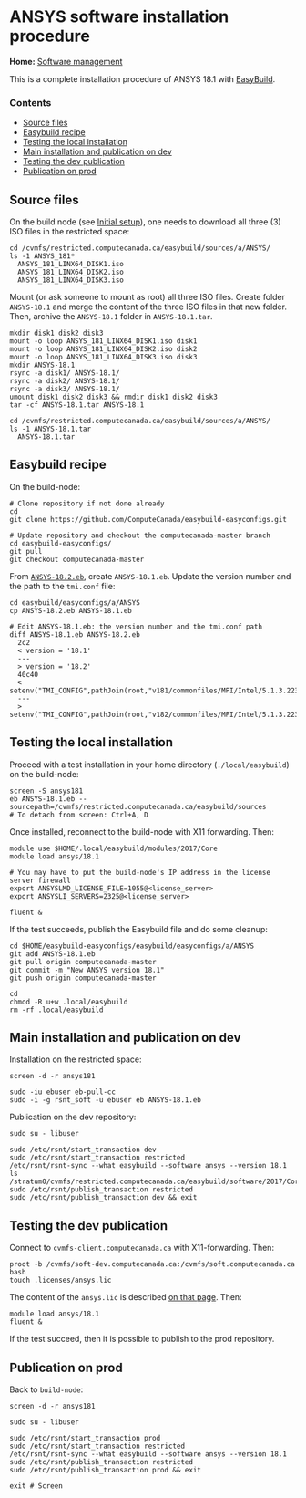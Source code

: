 # ANSYS software installation procedure

**Home:** [Software management](../INDEX.md)

This is a complete installation procedure of ANSYS 18.1 with
[EasyBuild](../easybuild.md).

### Contents

- [Source files](#source-files)
- [Easybuild recipe](#easybuild-recipe)
- [Testing the local installation](#testing-the-local-installation)
- [Main installation and publication on dev](#main-installation-and-publication-on-dev)
- [Testing the dev publication](#testing-the-dev-publication)
- [Publication on prod](#publication-on-prod)

## Source files

On the build node (see [Initial setup](../setup.md)), one needs to download all
three (3) ISO files in the restricted space:

```
cd /cvmfs/restricted.computecanada.ca/easybuild/sources/a/ANSYS/
ls -1 ANSYS_181*
  ANSYS_181_LINX64_DISK1.iso
  ANSYS_181_LINX64_DISK2.iso
  ANSYS_181_LINX64_DISK3.iso
```

Mount (or ask someone to mount as root) all three ISO files. Create folder
`ANSYS-18.1` and merge the content of the three ISO files in that new folder.
Then, archive the `ANSYS-18.1` folder in `ANSYS-18.1.tar`.

```
mkdir disk1 disk2 disk3
mount -o loop ANSYS_181_LINX64_DISK1.iso disk1
mount -o loop ANSYS_181_LINX64_DISK2.iso disk2
mount -o loop ANSYS_181_LINX64_DISK3.iso disk3
mkdir ANSYS-18.1
rsync -a disk1/ ANSYS-18.1/
rsync -a disk2/ ANSYS-18.1/
rsync -a disk3/ ANSYS-18.1/
umount disk1 disk2 disk3 && rmdir disk1 disk2 disk3
tar -cf ANSYS-18.1.tar ANSYS-18.1

cd /cvmfs/restricted.computecanada.ca/easybuild/sources/a/ANSYS/
ls -1 ANSYS-18.1.tar
  ANSYS-18.1.tar
```

## Easybuild recipe

On the build-node:

```
# Clone repository if not done already
cd
git clone https://github.com/ComputeCanada/easybuild-easyconfigs.git

# Update repository and checkout the computecanada-master branch
cd easybuild-easyconfigs/
git pull
git checkout computecanada-master
```

From
[`ANSYS-18.2.eb`](https://github.com/ComputeCanada/easybuild-easyconfigs/blob/computecanada-master/easybuild/easyconfigs/a/ANSYS/ANSYS-18.2.eb),
create `ANSYS-18.1.eb`. Update the version number and the path to the `tmi.conf`
file:

```
cd easybuild/easyconfigs/a/ANSYS
cp ANSYS-18.2.eb ANSYS-18.1.eb

# Edit ANSYS-18.1.eb: the version number and the tmi.conf path
diff ANSYS-18.1.eb ANSYS-18.2.eb
  2c2
  < version = '18.1'
  ---
  > version = '18.2'
  40c40
  <     setenv("TMI_CONFIG",pathJoin(root,"v181/commonfiles/MPI/Intel/5.1.3.223/linx64/etc/tmi.conf"))
  ---
  >     setenv("TMI_CONFIG",pathJoin(root,"v182/commonfiles/MPI/Intel/5.1.3.223/linx64/etc/tmi.conf"))
```

## Testing the local installation

Proceed with a test installation in your home directory (`./local/easybuild`) on
the build-node:

```
screen -S ansys181
eb ANSYS-18.1.eb --sourcepath=/cvmfs/restricted.computecanada.ca/easybuild/sources
# To detach from screen: Ctrl+A, D
```

Once installed, reconnect to the build-node with X11 forwarding. Then:

```
module use $HOME/.local/easybuild/modules/2017/Core
module load ansys/18.1

# You may have to put the build-node's IP address in the license server firewall
export ANSYSLMD_LICENSE_FILE=1055@<license_server>
export ANSYSLI_SERVERS=2325@<license_server>

fluent &
```

If the test succeeds, publish the Easybuild file and do some cleanup:

```
cd $HOME/easybuild-easyconfigs/easybuild/easyconfigs/a/ANSYS
git add ANSYS-18.1.eb
git pull origin computecanada-master
git commit -m "New ANSYS version 18.1"
git push origin computecanada-master

cd
chmod -R u+w .local/easybuild
rm -rf .local/easybuild
```

## Main installation and publication on dev

Installation on the restricted space:

```
screen -d -r ansys181

sudo -iu ebuser eb-pull-cc
sudo -i -g rsnt_soft -u ebuser eb ANSYS-18.1.eb
```

Publication on the dev repository:

```
sudo su - libuser

sudo /etc/rsnt/start_transaction dev
sudo /etc/rsnt/start_transaction restricted
/etc/rsnt/rsnt-sync --what easybuild --software ansys --version 18.1
ls /stratum0/cvmfs/restricted.computecanada.ca/easybuild/software/2017/Core/ansys/18.1
sudo /etc/rsnt/publish_transaction restricted
sudo /etc/rsnt/publish_transaction dev && exit
```

## Testing the dev publication

Connect to `cvmfs-client.computecanada.ca` with X11-forwarding. Then:

```
proot -b /cvmfs/soft-dev.computecanada.ca:/cvmfs/soft.computecanada.ca bash
touch .licenses/ansys.lic
```

The content of the `ansys.lic` is described [on that
page](https://docs.computecanada.ca/wiki/ANSYS#Configuring_your_own_license_file).
Then:

```
module load ansys/18.1
fluent &
```

If the test succeed, then it is possible to publish to the prod repository.

## Publication on prod

Back to `build-node`:

```
screen -d -r ansys181
```

```
sudo su - libuser

sudo /etc/rsnt/start_transaction prod
sudo /etc/rsnt/start_transaction restricted
/etc/rsnt/rsnt-sync --what easybuild --software ansys --version 18.1
sudo /etc/rsnt/publish_transaction restricted
sudo /etc/rsnt/publish_transaction prod && exit

exit # Screen
```
